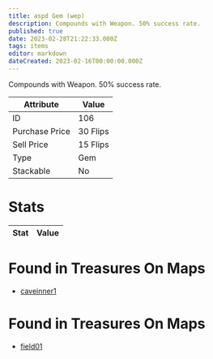 ```yaml
---
title: aspd Gem (wep)
description: Compounds with Weapon. 50% success rate.
published: true
date: 2023-02-28T21:22:33.000Z
tags: items
editor: markdown
dateCreated: 2023-02-16T00:00:00.000Z
---
```


Compounds with Weapon. 50% success rate.

|Attribute|Value|
|-|-|
|ID|106|
|Purchase Price|30 Flips|
|Sell Price|15 Flips|
|Type|Gem|
|Stackable|No|

# Stats
|Stat|Value|
|-|-|

# Found in Treasures On Maps
 * [caveinner1](/maps/caveinner1)
# Found in Treasures On Maps
 * [field01](/maps/field01)